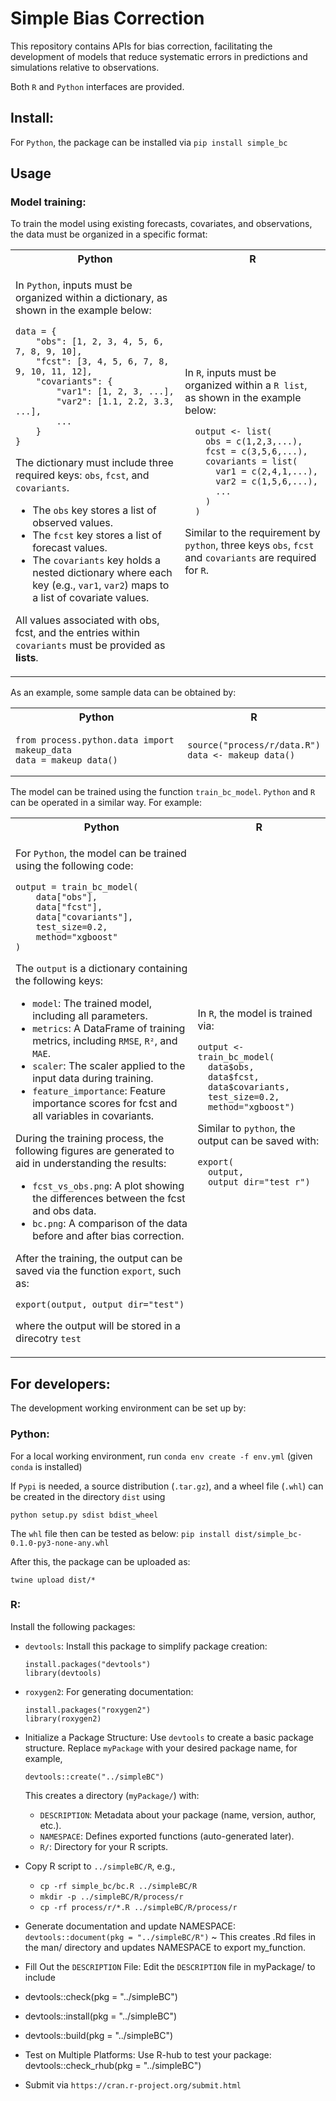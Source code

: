 # Simple Bias Correction

This repository contains APIs for bias correction, facilitating the development of models that reduce systematic errors in predictions and simulations relative to observations.

Both `R` and `Python` interfaces are provided.

## Install:

For `Python`, the package can be installed via `pip install simple_bc`

## Usage

### Model training:

To train the model using existing forecasts, covariates, and observations, the data must be organized in a specific format:

<table> <tr> <th>Python</th> <th>R</th> </tr> <tr> <td>

In `Python`, inputs must be organized within a dictionary, as shown in the example below:
```
data = {
    "obs": [1, 2, 3, 4, 5, 6, 7, 8, 9, 10],
    "fcst": [3, 4, 5, 6, 7, 8, 9, 10, 11, 12],
    "covariants": {
        "var1": [1, 2, 3, ...],
        "var2": [1.1, 2.2, 3.3, ...],
        ...
    }
}
```

The dictionary must include three required keys: `obs`, `fcst`, and `covariants`.

- The `obs` key stores a list of observed values.
- The `fcst` key stores a list of forecast values.
- The `covariants` key holds a nested dictionary where each key (e.g., `var1`, `var2`) maps to a list of covariate values.

All values associated with obs, fcst, and the entries within `covariants` must be provided as **lists**.

</td> <td>

In `R`, inputs must be organized within a `R list`, as shown in the example below:
```
  output <- list(
    obs = c(1,2,3,...),
    fcst = c(3,5,6,...),
    covariants = list(
      var1 = c(2,4,1,...),
      var2 = c(1,5,6,...),
      ...
    )
  )
```
Similar to the requirement by `python`, three keys `obs`, `fcst` and `covariants` are required for `R`.

</td> </tr> </table>

As an example, some sample data can be obtained by:

<table> <tr> <th>Python</th> <th>R</th> </tr> <tr> <td>

```
from process.python.data import makeup_data
data = makeup_data()
```
</td> <td>

```
source("process/r/data.R")
data <- makeup_data()
```
</td> </tr> </table>

The model can be trained using the function `train_bc_model`. `Python` and `R` can be operated in a similar way. For example:

<table> <tr> <th>Python</th> <th>R</th> </tr> <tr> <td>

For `Python`, the model can be trained using the following code:

```
output = train_bc_model(
    data["obs"], 
    data["fcst"], 
    data["covariants"], 
    test_size=0.2, 
    method="xgboost"
)
```

The `output` is a dictionary containing the following keys:

- `model`: The trained model, including all parameters.
- `metrics`: A DataFrame of training metrics, including `RMSE`, `R²`, and `MAE`.
- `scaler`: The scaler applied to the input data during training.
- `feature_importance`: Feature importance scores for fcst and all variables in covariants.

During the training process, the following figures are generated to aid in understanding the results:

- `fcst_vs_obs.png`: A plot showing the differences between the fcst and obs data.
- `bc.png`: A comparison of the data before and after bias correction.

After the training, the output can be saved via the function `export`, such as:

```
export(output, output_dir="test")
```

where the output will be stored in a direcotry `test`

</td> <td>

In `R`, the model is trained via:
```
output <- train_bc_model(
  data$obs, 
  data$fcst, 
  data$covariants, 
  test_size=0.2, 
  method="xgboost")
```
Similar to `python`, the output can be saved with:

```
export(
  output, 
  output_dir="test_r")
```

</td> </tr> </table>


## For developers:
The development working environment can be set up by:

### Python:

For a local working environment, run `conda env create -f env.yml` (given `conda` is installed)

If `Pypi` is needed, a source distribution (`.tar.gz`), and a wheel file (`.whl`) can be created in the directory `dist` using
```
python setup.py sdist bdist_wheel
```
The `whl` file then can be tested as below: `pip install dist/simple_bc-0.1.0-py3-none-any.whl`

After this, the package can be uploaded as: 
```
twine upload dist/*
```

### R:

Install the following packages:

- `devtools`: Install this package to simplify package creation:
    ```
    install.packages("devtools")
    library(devtools)
    ```

- `roxygen2`: For generating documentation:
    ```
    install.packages("roxygen2")
    library(roxygen2)
    ```


- Initialize a Package Structure: Use `devtools` to create a basic package structure. Replace `myPackage` with your desired package name, for example,
    ```
    devtools::create("../simpleBC")
    ```

    This creates a directory (`myPackage/`) with: 
    - `DESCRIPTION`: Metadata about your package (name, version, author, etc.).
    - `NAMESPACE`: Defines exported functions (auto-generated later).
    - `R/`: Directory for your R scripts.

- Copy R script to `../simpleBC/R`, e.g.,
    - `cp -rf simple_bc/bc.R ../simpleBC/R`
    - `mkdir -p ../simpleBC/R/process/r`
    - `cp -rf process/r/*.R ../simpleBC/R/process/r`
  
- Generate documentation and update NAMESPACE: `devtools::document(pkg = "../simpleBC/R")` ~ This creates .Rd files in the man/ directory and updates NAMESPACE to export my_function.

- Fill Out the `DESCRIPTION` File: Edit the `DESCRIPTION` file in myPackage/ to include

- devtools::check(pkg = "../simpleBC")

- devtools::install(pkg = "../simpleBC")

- devtools::build(pkg = "../simpleBC")

- Test on Multiple Platforms: Use R-hub to test your package: devtools::check_rhub(pkg = "../simpleBC")

- Submit via `https://cran.r-project.org/submit.html`
